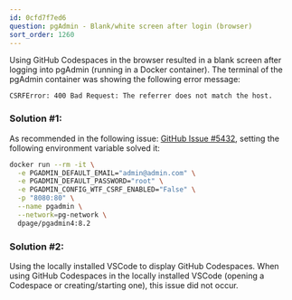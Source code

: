 ```yaml
---
id: 0cfd7f7ed6
question: pgAdmin - Blank/white screen after login (browser)
sort_order: 1260
---
```


Using GitHub Codespaces in the browser resulted in a blank screen after logging into pgAdmin (running in a Docker container). The terminal of the pgAdmin container was showing the following error message:

```
CSRFError: 400 Bad Request: The referrer does not match the host.
```

### Solution #1:

As recommended in the following issue: [GitHub Issue #5432](https://github.com/pgadmin-org/pgadmin4/issues/5432), setting the following environment variable solved it:

```bash
docker run --rm -it \
  -e PGADMIN_DEFAULT_EMAIL="admin@admin.com" \
  -e PGADMIN_DEFAULT_PASSWORD="root" \
  -e PGADMIN_CONFIG_WTF_CSRF_ENABLED="False" \
  -p "8080:80" \
  --name pgadmin \
  --network=pg-network \
  dpage/pgadmin4:8.2
```

### Solution #2:

Using the locally installed VSCode to display GitHub Codespaces. When using GitHub Codespaces in the locally installed VSCode (opening a Codespace or creating/starting one), this issue did not occur.